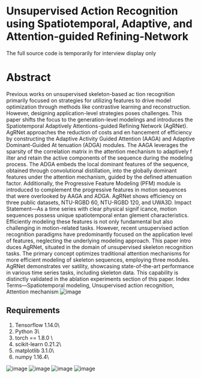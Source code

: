 # Unsupervised Action Recognition using Spatiotemporal, Adaptive, and Attention-guided Refining-Network
The full source code is temporarily for interview display only

# Abstract
Previous works on unsupervised skeleton-based ac
tion recognition primarily focused on strategies for utilizing
 features to drive model optimization through methods like
 contrastive learning and reconstruction. However, designing
 application-level strategies poses challenges. This paper shifts
 the focus to the generation-level modelings and introduces the
 Spatiotemporal Adaptively Attentions-guided Refining Network
 (AgRNet). AgRNet approaches the reduction of costs and en
hancement of efficiency by constructing the Adaptive Activity
Guided Attention (AAGA) and Adaptive Dominant-Guided At
tenuation (ADGA) modules. The AAGA leverages the sparsity of
 the correlation matrix in the attention mechanism to adaptively
 f
 ilter and retain the active components of the sequence during the
 modeling process. The ADGA embeds the local dominant features
 of the sequence, obtained through convolutional distillation, into
 the globally dominant features under the attention mechanism,
 guided by the defined attenuation factor. Additionally, the
 Progressive Feature Modeling (PFM) module is introduced to
 complement the progressive features in motion sequences that
 were overlooked by AAGA and ADGA. AgRNet shows efficiency
 on three public datasets, NTU-RGBD 60, NTU-RGBD 120, and
 UWA3D.
 Impact Statement—As a time series with clear physical signif
icance, motion sequences possess unique spatiotemporal entan
glement characteristics. Efficiently modeling these features is not
 only fundamental but also challenging in motion-related tasks.
 However, recent unsupervised action recognition paradigms have
 predominantly focused on the application level of features,
 neglecting the underlying modeling approach. This paper intro
duces AgRNet, situated in the domain of unsupervised skeleton
 recognition tasks. The primary concept optimizes traditional
 attention mechanisms for more efficient modeling of skeleton
 sequences, employing three modules. AgRNet demonstrates ver
satility, showcasing state-of-the-art performance in various time
series tasks, including skeleton data. This capability is distinctly
 validated in the ablation experiments section of this paper.
 Index Terms—Spatiotemporal modeling, Unsupervised action
 recognition, Attention mechanism
 ![image](https://github.com/user-attachments/assets/2228e747-9829-452a-9922-7ad53b24e01a)
## Requirements
1. Tensorflow 1.14.0\
2. Python 3\ 
3. torch == 1.8.0 \
4. scikit-learn 0.21.2\
5. matplotlib 3.1.0\
6. numpy 1.16.4\



![image](https://github.com/zhangchengyumiao/IEEE-Transactions/assets/125729198/19ef00f0-00f6-4273-87a2-1fbd82fc421e)
![image](https://github.com/zhangchengyumiao/IEEE-Transactions/assets/125729198/1c3c9919-b8d4-4a9d-a3da-5d97f2975362)
![image](https://github.com/zhangchengyumiao/IEEE-Transactions/assets/125729198/a1301d87-8c8b-4ef2-9af2-8ca7e2f9cd08)
![image](https://github.com/zhangchengyumiao/IEEE-Transactions/assets/125729198/a86c0cc1-3981-4de0-9bfa-c610b82be5b7)
